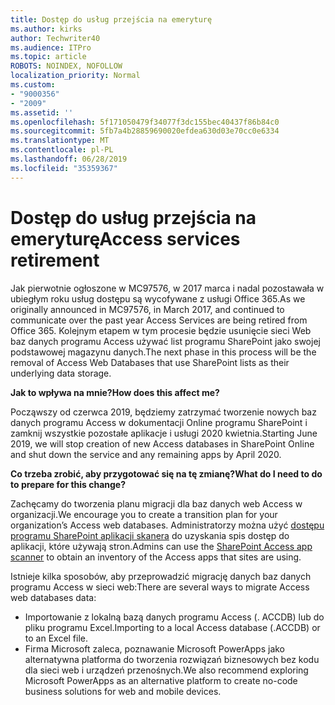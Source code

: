 ```yaml
---
title: Dostęp do usług przejścia na emeryturę
ms.author: kirks
author: Techwriter40
ms.audience: ITPro
ms.topic: article
ROBOTS: NOINDEX, NOFOLLOW
localization_priority: Normal
ms.custom:
- "9000356"
- "2009"
ms.assetid: ''
ms.openlocfilehash: 5f171050479f34077f3dc155bec40437f86b84c0
ms.sourcegitcommit: 5fb7a4b28859690020efdea630d03e70cc0e6334
ms.translationtype: MT
ms.contentlocale: pl-PL
ms.lasthandoff: 06/28/2019
ms.locfileid: "35359367"
---
```

# <a name="access-services-retirement"></a><span data-ttu-id="f075c-102">Dostęp do usług przejścia na emeryturę</span><span class="sxs-lookup"><span data-stu-id="f075c-102">Access services retirement</span></span>

<span data-ttu-id="f075c-103">Jak pierwotnie ogłoszone w MC97576, w 2017 marca i nadal pozostawała w ubiegłym roku usług dostępu są wycofywane z usługi Office 365.</span><span class="sxs-lookup"><span data-stu-id="f075c-103">As we originally announced in MC97576, in March 2017, and continued to communicate over the past year Access Services are being retired from Office 365.</span></span> <span data-ttu-id="f075c-104">Kolejnym etapem w tym procesie będzie usunięcie sieci Web baz danych programu Access używać list programu SharePoint jako swojej podstawowej magazynu danych.</span><span class="sxs-lookup"><span data-stu-id="f075c-104">The next phase in this process will be the removal of Access Web Databases that use SharePoint lists as their underlying data storage.</span></span>

<span data-ttu-id="f075c-105">**Jak to wpływa na mnie?**</span><span class="sxs-lookup"><span data-stu-id="f075c-105">**How does this affect me?**</span></span>

<span data-ttu-id="f075c-106">Począwszy od czerwca 2019, będziemy zatrzymać tworzenie nowych baz danych programu Access w dokumentacji Online programu SharePoint i zamknij wszystkie pozostałe aplikacje i usługi 2020 kwietnia.</span><span class="sxs-lookup"><span data-stu-id="f075c-106">Starting June 2019, we will stop creation of new Access databases in SharePoint Online and shut down the service and any remaining apps by April 2020.</span></span>

<span data-ttu-id="f075c-107">**Co trzeba zrobić, aby przygotować się na tę zmianę?**</span><span class="sxs-lookup"><span data-stu-id="f075c-107">**What do I need to do to prepare for this change?**</span></span>

<span data-ttu-id="f075c-108">Zachęcamy do tworzenia planu migracji dla baz danych web Access w organizacji.</span><span class="sxs-lookup"><span data-stu-id="f075c-108">We encourage you to create a transition plan for your organization’s Access web databases.</span></span> <span data-ttu-id="f075c-109">Administratorzy można użyć [dostępu programu SharePoint aplikacji skanera](https://github.com/SharePoint/PnP-Tools/tree/master/Solutions/SharePoint.AccessApp.Scanner) do uzyskania spis dostęp do aplikacji, które używają stron.</span><span class="sxs-lookup"><span data-stu-id="f075c-109">Admins can use the [SharePoint Access app scanner](https://github.com/SharePoint/PnP-Tools/tree/master/Solutions/SharePoint.AccessApp.Scanner) to obtain an inventory of the Access apps that sites are using.</span></span>

<span data-ttu-id="f075c-110">Istnieje kilka sposobów, aby przeprowadzić migrację danych baz danych programu Access w sieci web:</span><span class="sxs-lookup"><span data-stu-id="f075c-110">There are several ways to migrate Access web databases data:</span></span>

- <span data-ttu-id="f075c-111">Importowanie z lokalną bazą danych programu Access (. ACCDB) lub do pliku programu Excel.</span><span class="sxs-lookup"><span data-stu-id="f075c-111">Importing to a local Access database (.ACCDB) or to an Excel file.</span></span>
- <span data-ttu-id="f075c-112">Firma Microsoft zaleca, poznawanie Microsoft PowerApps jako alternatywna platforma do tworzenia rozwiązań biznesowych bez kodu dla sieci web i urządzeń przenośnych.</span><span class="sxs-lookup"><span data-stu-id="f075c-112">We also recommend exploring Microsoft PowerApps as an alternative platform to create no-code business solutions for web and mobile devices.</span></span>